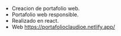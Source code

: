 * Creacion de portafolio web.
* Portafolio web responsible.
* Realizado en react.
* Web https://portafolioclaudioe.netlify.app/
